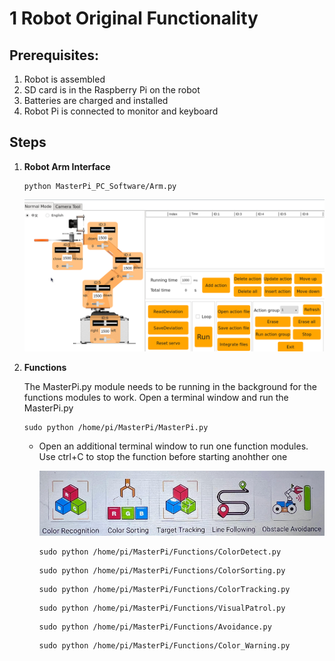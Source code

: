 # **1 Robot Original Functionality**

## Prerequisites:

1. Robot is assembled
1. SD card is in the Raspberry Pi on the robot
1. Batteries are charged and installed
1. Robot Pi is connected to monitor and keyboard

## Steps

1. **Robot Arm Interface**

   ~~~
   python MasterPi_PC_Software/Arm.py
   ~~~

   <img src="https://github.com/stemoutreach/AutonomousEdgeRobotics/blob/main/zzimages/ArmAction.png" width="600" >   


1. **Functions**

   The MasterPi.py module needs to be running in the background for the functions modules to work. Open a terminal window and run the MasterPi.py
   ~~~
   sudo python /home/pi/MasterPi/MasterPi.py 
   ~~~

      - Open an additional terminal window to run one function modules. Use ctrl+C to stop the function before starting anohther one

      
        <img src="https://github.com/stemoutreach/AutonomousEdgeRobotics/blob/main/zzimages/Features.png" width="600" >   

         ~~~
         sudo python /home/pi/MasterPi/Functions/ColorDetect.py 
         ~~~

         ~~~
         sudo python /home/pi/MasterPi/Functions/ColorSorting.py 
         ~~~
      
         ~~~
         sudo python /home/pi/MasterPi/Functions/ColorTracking.py 
         ~~~

         ~~~
         sudo python /home/pi/MasterPi/Functions/VisualPatrol.py 
         ~~~

         ~~~
         sudo python /home/pi/MasterPi/Functions/Avoidance.py 
         ~~~
      
         ~~~
         sudo python /home/pi/MasterPi/Functions/Color_Warning.py 
         ~~~

